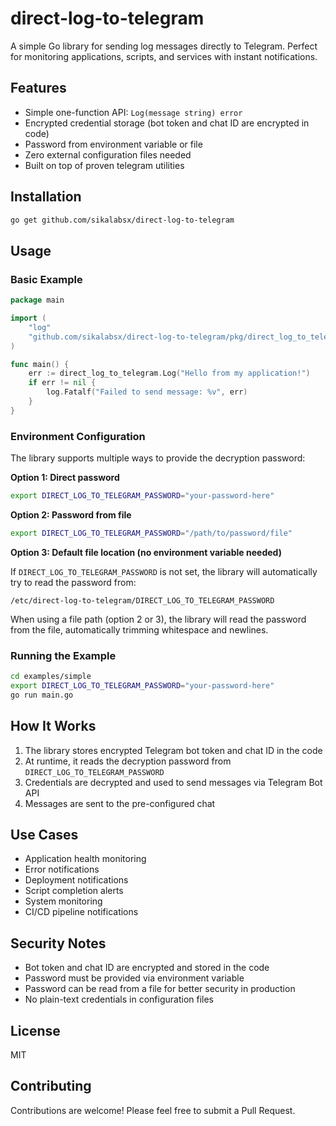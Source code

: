 # direct-log-to-telegram

A simple Go library for sending log messages directly to Telegram. Perfect for monitoring applications, scripts, and services with instant notifications.

## Features

- Simple one-function API: `Log(message string) error`
- Encrypted credential storage (bot token and chat ID are encrypted in code)
- Password from environment variable or file
- Zero external configuration files needed
- Built on top of proven telegram utilities

## Installation

```bash
go get github.com/sikalabsx/direct-log-to-telegram
```

## Usage

### Basic Example

```go
package main

import (
    "log"
    "github.com/sikalabsx/direct-log-to-telegram/pkg/direct_log_to_telegram"
)

func main() {
    err := direct_log_to_telegram.Log("Hello from my application!")
    if err != nil {
        log.Fatalf("Failed to send message: %v", err)
    }
}
```

### Environment Configuration

The library supports multiple ways to provide the decryption password:

**Option 1: Direct password**
```bash
export DIRECT_LOG_TO_TELEGRAM_PASSWORD="your-password-here"
```

**Option 2: Password from file**
```bash
export DIRECT_LOG_TO_TELEGRAM_PASSWORD="/path/to/password/file"
```

**Option 3: Default file location (no environment variable needed)**

If `DIRECT_LOG_TO_TELEGRAM_PASSWORD` is not set, the library will automatically try to read the password from:
```
/etc/direct-log-to-telegram/DIRECT_LOG_TO_TELEGRAM_PASSWORD
```

When using a file path (option 2 or 3), the library will read the password from the file, automatically trimming whitespace and newlines.

### Running the Example

```bash
cd examples/simple
export DIRECT_LOG_TO_TELEGRAM_PASSWORD="your-password-here"
go run main.go
```

## How It Works

1. The library stores encrypted Telegram bot token and chat ID in the code
2. At runtime, it reads the decryption password from `DIRECT_LOG_TO_TELEGRAM_PASSWORD`
3. Credentials are decrypted and used to send messages via Telegram Bot API
4. Messages are sent to the pre-configured chat

## Use Cases

- Application health monitoring
- Error notifications
- Deployment notifications
- Script completion alerts
- System monitoring
- CI/CD pipeline notifications

## Security Notes

- Bot token and chat ID are encrypted and stored in the code
- Password must be provided via environment variable
- Password can be read from a file for better security in production
- No plain-text credentials in configuration files

## License

MIT

## Contributing

Contributions are welcome! Please feel free to submit a Pull Request.
